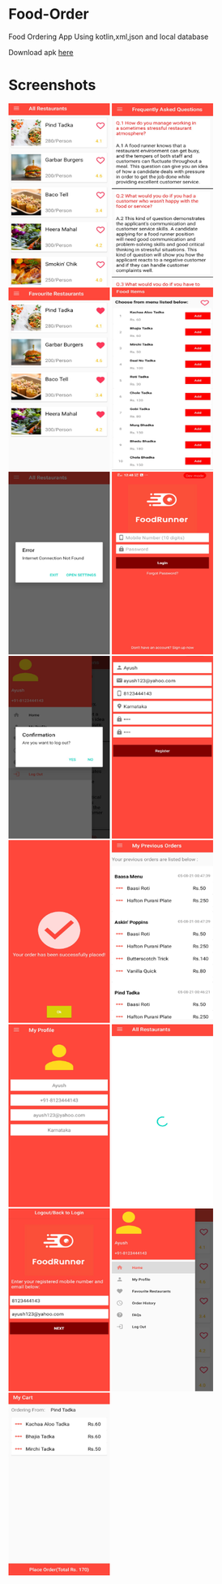 # Food-Order
Food Ordering App Using kotlin,xml,json and local database


Download apk [here](https://github.com/arjunnaik/Food-Deliver/blob/master/Food%20Runner.apk)


# Screenshots
<img width="200" height="360" src="https://github.com/arjunnaik/Food-Deliver/blob/master/Screenshot/All%20Restaurants.jpg"/>
<img width="200" height="360" src="https://github.com/arjunnaik/Food-Deliver/blob/master/Screenshot/FAQ.jpg"/>
<img width="200" height="360" src="https://github.com/arjunnaik/Food-Deliver/blob/master/Screenshot/Favourite.jpg"/>
<img width="200" height="360" src="https://github.com/arjunnaik/Food-Deliver/blob/master/Screenshot/Food%20Items.jpg"/>
<img width="200" height="360" src="https://github.com/arjunnaik/Food-Deliver/blob/master/Screenshot/Internet.jpg"/>
<img width="200" height="360" src="https://github.com/arjunnaik/Food-Deliver/blob/master/Screenshot/Login.jpg"/>
<img width="200" height="360" src="https://github.com/arjunnaik/Food-Deliver/blob/master/Screenshot/Logout.jpg"/>
<img width="200" height="360" src="https://github.com/arjunnaik/Food-Deliver/blob/master/Screenshot/My%20Profile.jpg"/>
<img width="200" height="360" src="https://github.com/arjunnaik/Food-Deliver/blob/master/Screenshot/Order%20Confirmation.jpg"/>
<img width="200" height="360" src="https://github.com/arjunnaik/Food-Deliver/blob/master/Screenshot/Orders.jpg"/>
<img width="200" height="360" src="https://github.com/arjunnaik/Food-Deliver/blob/master/Screenshot/Profile.jpg"/>
<img width="200" height="360" src="https://github.com/arjunnaik/Food-Deliver/blob/master/Screenshot/Progress%20bar.jpg"/>
<img width="200" height="360" src="https://github.com/arjunnaik/Food-Deliver/blob/master/Screenshot/Reset.jpg"/>
<img width="200" height="360" src="https://github.com/arjunnaik/Food-Deliver/blob/master/Screenshot/Sidebar.jpg"/>
<img width="200" height="360" src="https://github.com/arjunnaik/Food-Deliver/blob/master/Screenshot/Cart.jpg"/>
